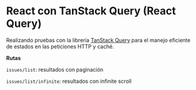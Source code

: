 # React con TanStack Query (React Query)

Realizando pruebas con la librería [TanStack Query](https://tanstack.com/query/v4) para el manejo eficiente de estados en las peticiones HTTP y caché.

**Rutas**

`issues/list`: resultados con paginación

`issues/list/infinite`: resultados con infinite scroll
